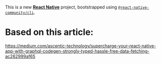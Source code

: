 This is a new [**React Native**](https://reactnative.dev) project, bootstrapped using [`@react-native-community/cli`](https://github.com/react-native-community/cli).

# Based on this article: 
https://medium.com/ascentic-technology/supercharge-your-react-native-app-with-graphql-codegen-strongly-typed-hassle-free-data-fetching-ac262999af65

